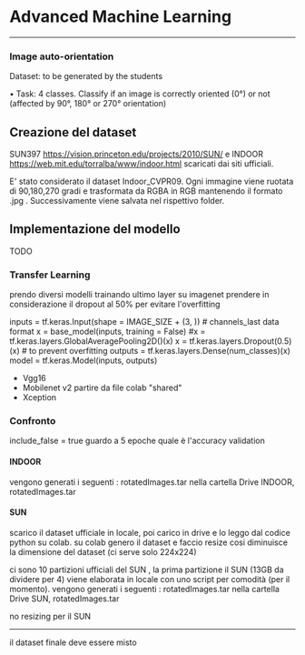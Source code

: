 # Advanced Machine Learning
-------------------------------------------------------------------------------------------------------------------------------------------------------
### Image auto-orientation

Dataset: to be generated by the students

• Task: 4 classes. Classify if an image is correctly oriented (0°) or not
(affected by 90°, 180° or 270° orientation)





## Creazione del dataset

SUN397 https://vision.princeton.edu/projects/2010/SUN/ e INDOOR https://web.mit.edu/torralba/www/indoor.html scaricati dai siti ufficiali. 

E' stato considerato il dataset Indoor_CVPR09. Ogni immagine viene ruotata di 90,180,270 gradi e trasformata da RGBA in RGB mantenendo il formato .jpg . Successivamente viene salvata nel rispettivo folder.



## Implementazione del modello

TODO

### Transfer Learning
prendo diversi modelli trainando ultimo layer su imagenet 
prendere in considerazione il dropout al 50% per evitare l'overfitting 


inputs = tf.keras.Input(shape = IMAGE_SIZE + (3, ))  # channels_last data format
x = base_model(inputs, training = False)
#x = tf.keras.layers.GlobalAveragePooling2D()(x)
x = tf.keras.layers.Dropout(0.5)(x) # to prevent overfitting
outputs = tf.keras.layers.Dense(num_classes)(x)
model = tf.keras.Model(inputs, outputs)




* Vgg16
* Mobilenet v2  partire da file colab "shared"
* Xception



### Confronto 

include_false = true 
guardo a 5 epoche quale è l'accuracy validation 


#### INDOOR
vengono generati i seguenti : rotatedImages.tar nella cartella  Drive INDOOR, rotatedImages.tar

#### SUN
scarico il dataset ufficiale in locale, poi carico in drive e lo leggo dal codice python su colab. su colab genero il dataset e faccio resize cosi diminuisce la dimensione del dataset (ci serve solo 224x224)


ci sono 10 partizioni ufficiali del SUN ,
la prima partizione il SUN (13GB da dividere per 4) viene elaborata in locale con uno script per comodità (per il momento).
vengono generati i seguenti : rotatedImages.tar nella cartella  Drive SUN, rotatedImages.tar

no resizing per il SUN 

---------------
il dataset finale deve essere misto
